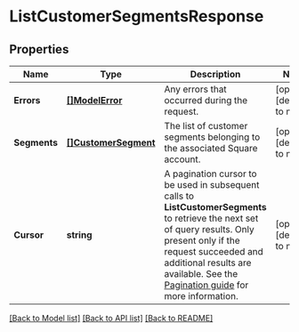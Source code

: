 # ListCustomerSegmentsResponse

## Properties
Name | Type | Description | Notes
------------ | ------------- | ------------- | -------------
**Errors** | [**[]ModelError**](Error.md) | Any errors that occurred during the request. | [optional] [default to null]
**Segments** | [**[]CustomerSegment**](CustomerSegment.md) | The list of customer segments belonging to the associated Square account. | [optional] [default to null]
**Cursor** | **string** | A pagination cursor to be used in subsequent calls to __ListCustomerSegments__ to retrieve the next set of query results. Only present only if the request succeeded and additional results are available.  See the [Pagination guide](https://developer.squareup.com/docs/docs/working-with-apis/pagination) for more information. | [optional] [default to null]

[[Back to Model list]](../README.md#documentation-for-models) [[Back to API list]](../README.md#documentation-for-api-endpoints) [[Back to README]](../README.md)

